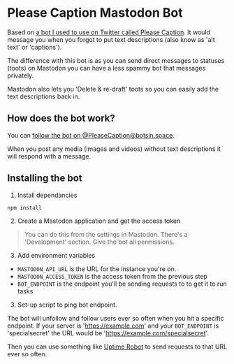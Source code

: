 # Please Caption Mastodon Bot

Based on [a bot I used to use on Twitter called Please Caption](https://twitter.com/pleasecaption). It would message you when you forgot to put text descriptions (also know as 'alt text' or 'captions').

The difference with this bot is as you can send direct messages to statuses (toots) on Mastodon you can have a less spammy bot that messages privately.

Mastodon also lets you 'Delete & re-draft' toots so you can easily add the text descriptions back in.

## How does the bot work?

You can <a rel="me" href="https://botsin.space/@PleaseCaption">follow the bot on @PleaseCaption@botsin.space</a>.

When you post any media (images and videos) without text descriptions it will respond with a message.

## Installing the bot

1. Install dependancies

```bash
npm install
```

2. Create a Mastodon application and get the access token
> You can do this from the settings in Mastodon. There's a 'Development' section. Give the bot all permissions.


3. Add environment variables

+ `MASTODON_API_URL` is the URL for the instance you're on.
+ `MASTODON_ACCESS_TOKEN` is the access token from the previous step
+ `BOT_ENDPOINT` is the endpoint you'll be sending requests to to get it to run tasks

3. Set-up script to ping bot endpoint.

The bot will unfollow and follow users ever so often when you hit a specific endpoint. If your server is 'https://example.com' and your `BOT_ENDPOINT` is 'specialsecret' the URL would be 'https://example.com/specialsecret'.

Then you can use something like [Uptime Robot](https://Uptimerobot.com) to send requests to that URL ever so often.